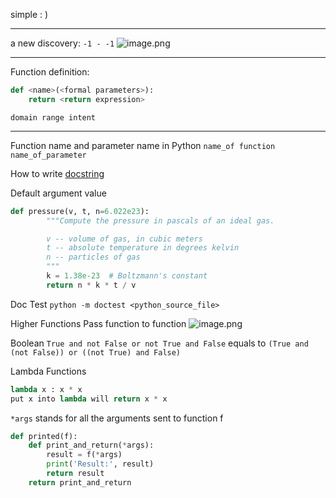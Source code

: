 simple : )

---
a new discovery:  `-1 - -1`
![image.png](https://cdn.jsdelivr.net/gh/Pokemongle/img_bed_0@main/img/202409270030436.png) 

---
Function definition:
```Python
def <name>(<formal parameters>):
    return <return expression>
```
	domain range intent
---
Function name and parameter name in Python
	`name_of function`
	`name_of_parameter`

How to write [docstring](https://peps.python.org/pep-0257/)

Default argument value
```Python
def pressure(v, t, n=6.022e23):
        """Compute the pressure in pascals of an ideal gas.

        v -- volume of gas, in cubic meters
        t -- absolute temperature in degrees kelvin
        n -- particles of gas
        """
        k = 1.38e-23  # Boltzmann's constant
        return n * k * t / v
```

Doc Test
`python -m doctest <python_source_file>`

Higher Functions
	Pass function to function
![image.png](https://cdn.jsdelivr.net/gh/Pokemongle/img_bed_0@main/img/202409280006847.png)

Boolean
`True and not False or not True and False` equals to
`(True and (not False)) or ((not True) and False)`

Lambda Functions
```Python
lambda x : x * x
put x into lambda will return x * x
```

`*args` stands for all the arguments sent to function f
```Python
def printed(f):
	def print_and_return(*args):
		result = f(*args)
		print('Result:', result)
		return result
	return print_and_return
```